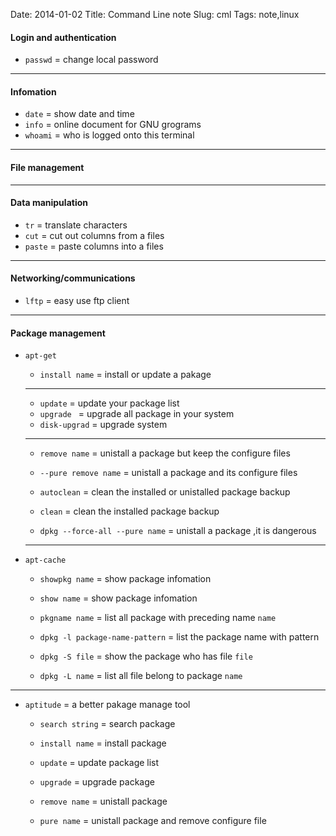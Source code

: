 Date: 2014-01-02
Title: Command Line note
Slug: cml
Tags: note,linux

#### Login and authentication
- `passwd` = change local password

------

#### Infomation
- `date` = show date and time
- `info` = online document for GNU grograms
- `whoami` = who is logged onto this terminal

------

#### File management

------

#### Data manipulation
- `tr` = translate characters
- `cut` = cut out columns from a files
- `paste` = paste columns into a files

------

#### Networking/communications
- `lftp` = easy use ftp client

------

#### Package management
- `apt-get`
	+ `install name` = install or update a pakage

	----------

	+ `update` = update your package list
	+ `upgrade ` = upgrade all package in your system
	+ `disk-upgrad` = upgrade system

	-----------------

	+ `remove name` = unistall a package but keep the configure files
	+ `--pure remove name` = unistall a package and its configure files
	+ `autoclean` = clean the installed or unistalled package backup
	+ `clean` = clean the installed package backup
	
	+ `dpkg --force-all --pure name` = unistall a package ,it is dangerous

	---------------

- `apt-cache`
	+ `showpkg name` = show package infomation
	+ `show name`  = show package infomation

	+ `pkgname name` = list all package with preceding name `name`
	
	+ `dpkg -l package-name-pattern` = list the package name with pattern

	+ `dpkg -S file` = show the package who has file `file`
	+ `dpkg -L name` = list all file belong to package `name`

-------

- `aptitude` = a better pakage manage tool
	+ `search string` = search package

	+ `install name` = install package
	
	+ `update` = update package list
	+ `upgrade` = upgrade package
	
	+ `remove name` = unistall package
	+ `pure name` = unistall package and remove configure file

